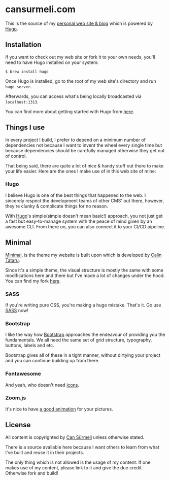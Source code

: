 # cansurmeli.com
This is the source of my [personal web site & blog](https://www.cansurmeli.com) which is powered by [Hugo](https://gohugo.io).

## Installation
If you want to check out my web site or fork it to your own needs, you'll need to have Hugo installed on your system:

    $ brew install hugo

Once Hugo is installed, go to the root of my web site's directory and run `hugo server`.

Afterwards, you can access what's being locally broadcasted via `localhost:1313`.

You can find more about getting started with Hugo from [here](https://gohugo.io/getting-started/quick-start/).

## Things I use
In every project I build, I prefer to depend on a minimum number of dependencies not because I want to invent the wheel every single time but because dependencies should be carefully managed otherwise they get out of control.

That being said, there are quite a lot of nice & handy stuff out there to make your life easier. Here are the ones I make use of in this web site of mine:

### Hugo
I believe Hugo is one of the best things that happened to the web. I sincerely respect the development teams of other CMS' out there, however, they're clunky & complicate things for no reason.

With [Hugo](https://gohugo.io)'s simple(simple doesn't mean basic!) approach, you not just get a fast but easy-to-manage system with the peace of mind given by an awesome CLI. From there on, you can also connect it to your CI/CD pipeline.

## Minimal
[Minimal](https://github.com/calintat/minimal/), is the theme my website is built upon which is developed by [Calin Tataru](https://github.com/calintat).

Since it's a simple theme, the visual structure is mostly the same with some modifications here and there but I've made a lot of changes under the hood. You can find my fork [here](https://github.com/cansurmeli/minimal).

### SASS
If you're writing pure CSS, you're making a huge mistake. That's it. Go use [SASS](https://sass-lang.com) now!

### Bootstrap
I like the way how [Bootstrap](https://getbootstrap.com/docs/3.3/) approaches the endeavour of providing you the fundamentals. We all need the same set of grid structure, typography, buttons, labels and etc.

Bootstrap gives all of these in a tight manner, without dirtying your project and you can continue building up from there.

### Fontawesome
And yeah, who doesn't need [icons](https://fontawesome.com).

### Zoom.js
It's nice to have [a good animation](https://github.com/fat/zoom.js/) for your pictures.

## License
All content is copyrighted by [Can Sürmeli](https://www.cansurmeli.com) unless otherwise stated.

There is a source available here because I want others to learn from what I've built and reuse it in their projects.

The only thing which is not allowed is the usage of my content. If one makes use of my content, please link to it and give the due credit. Otherwise fork and build!